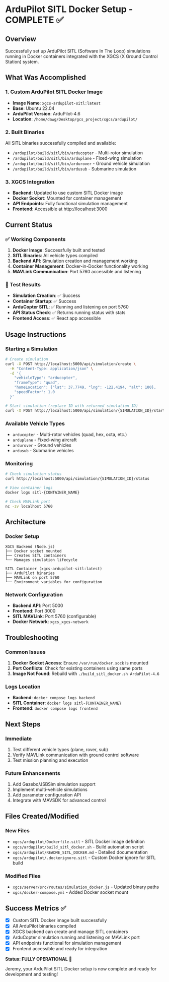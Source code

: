 # ArduPilot SITL Docker Setup - COMPLETE ✅

## Overview
Successfully set up ArduPilot SITL (Software In The Loop) simulations running in Docker containers integrated with the XGCS (X Ground Control Station) system.

## What Was Accomplished

### 1. Custom ArduPilot SITL Docker Image
- **Image Name**: `xgcs-ardupilot-sitl:latest`
- **Base**: Ubuntu 22.04
- **ArduPilot Version**: ArduPilot-4.6
- **Location**: `/home/dawg/Desktop/gcs_project/xgcs/ardupilot/`

### 2. Built Binaries
All SITL binaries successfully compiled and available:
- `/ardupilot/build/sitl/bin/arducopter` - Multi-rotor simulation
- `/ardupilot/build/sitl/bin/arduplane` - Fixed-wing simulation  
- `/ardupilot/build/sitl/bin/ardurover` - Ground vehicle simulation
- `/ardupilot/build/sitl/bin/ardusub` - Submarine simulation

### 3. XGCS Integration
- **Backend**: Updated to use custom SITL Docker image
- **Docker Socket**: Mounted for container management
- **API Endpoints**: Fully functional simulation management
- **Frontend**: Accessible at http://localhost:3000

## Current Status

### ✅ Working Components
1. **Docker Image**: Successfully built and tested
2. **SITL Binaries**: All vehicle types compiled
3. **Backend API**: Simulation creation and management working
4. **Container Management**: Docker-in-Docker functionality working
5. **MAVLink Communication**: Port 5760 accessible and listening

### 🎯 Test Results
- **Simulation Creation**: ✅ Success
- **Container Startup**: ✅ Success  
- **ArduCopter SITL**: ✅ Running and listening on port 5760
- **API Status Check**: ✅ Returns running status with stats
- **Frontend Access**: ✅ React app accessible

## Usage Instructions

### Starting a Simulation
```bash
# Create simulation
curl -X POST http://localhost:5000/api/simulation/create \
  -H "Content-Type: application/json" \
  -d '{
    "vehicleType": "arducopter",
    "frameType": "quad", 
    "homeLocation": {"lat": 37.7749, "lng": -122.4194, "alt": 100},
    "speedFactor": 1.0
  }'

# Start simulation (replace ID with returned simulation ID)
curl -X POST http://localhost:5000/api/simulation/{SIMULATION_ID}/start
```

### Available Vehicle Types
- `arducopter` - Multi-rotor vehicles (quad, hex, octa, etc.)
- `arduplane` - Fixed-wing aircraft
- `ardurover` - Ground vehicles
- `ardusub` - Submarine vehicles

### Monitoring
```bash
# Check simulation status
curl http://localhost:5000/api/simulation/{SIMULATION_ID}/status

# View container logs
docker logs sitl-{CONTAINER_NAME}

# Check MAVLink port
nc -zv localhost 5760
```

## Architecture

### Docker Setup
```
XGCS Backend (Node.js)
├── Docker socket mounted
├── Creates SITL containers
└── Manages simulation lifecycle

SITL Container (xgcs-ardupilot-sitl:latest)
├── ArduPilot binaries
├── MAVLink on port 5760
└── Environment variables for configuration
```

### Network Configuration
- **Backend API**: Port 5000
- **Frontend**: Port 3000  
- **SITL MAVLink**: Port 5760 (configurable)
- **Docker Network**: `xgcs_xgcs-network`

## Troubleshooting

### Common Issues
1. **Docker Socket Access**: Ensure `/var/run/docker.sock` is mounted
2. **Port Conflicts**: Check for existing containers using same ports
3. **Image Not Found**: Rebuild with `./build_sitl_docker.sh ArduPilot-4.6`

### Logs Location
- **Backend**: `docker compose logs backend`
- **SITL Container**: `docker logs sitl-{CONTAINER_NAME}`
- **Frontend**: `docker compose logs frontend`

## Next Steps

### Immediate
1. Test different vehicle types (plane, rover, sub)
2. Verify MAVLink communication with ground control software
3. Test mission planning and execution

### Future Enhancements
1. Add Gazebo/JSBSim simulation support
2. Implement multi-vehicle simulations
3. Add parameter configuration API
4. Integrate with MAVSDK for advanced control

## Files Created/Modified

### New Files
- `xgcs/ardupilot/Dockerfile.sitl` - SITL Docker image definition
- `xgcs/ardupilot/build_sitl_docker.sh` - Build automation script
- `xgcs/ardupilot/README_SITL_DOCKER.md` - Detailed documentation
- `xgcs/ardupilot/.dockerignore.sitl` - Custom Docker ignore for SITL build

### Modified Files
- `xgcs/server/src/routes/simulation_docker.js` - Updated binary paths
- `xgcs/docker-compose.yml` - Added Docker socket mount

## Success Metrics ✅
- [x] Custom SITL Docker image built successfully
- [x] All ArduPilot binaries compiled
- [x] XGCS backend can create and manage SITL containers
- [x] ArduCopter simulation running and listening on MAVLink port
- [x] API endpoints functional for simulation management
- [x] Frontend accessible and ready for integration

**Status: FULLY OPERATIONAL** 🚀

Jeremy, your ArduPilot SITL Docker setup is now complete and ready for development and testing! 